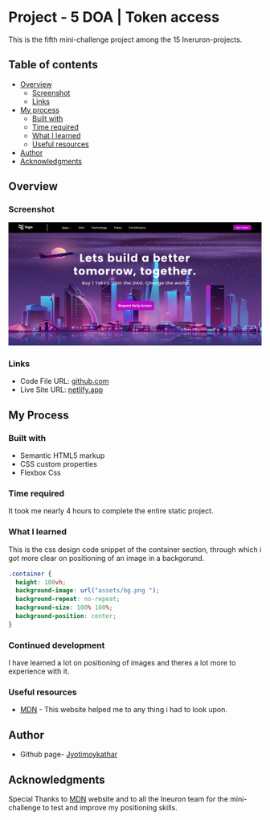 # Project - 5 DOA | Token access

This is the fifth mini-challenge project among the 15 Ineruron-projects.

## Table of contents

- [Overview](#overview)
  - [Screenshot](#screenshot)
  - [Links](#links)
- [My process](#my-process)
  - [Built with](#built-with)
  - [Time required](#time-required)
  - [What I learned](#continues-development)
  - [Useful resources](#useful-resources)
- [Author](#author)
- [Acknowledgments](#acknowledgments)

## Overview

### Screenshot

![](assets/screenshot.png)

### Links

- Code File URL: [github.com](https://github.com/Jyotimoykathar/project-05)
- Live Site URL: [netlify.app](https://project-05)

## My Process

### Built with

- Semantic HTML5 markup
- CSS custom properties
- Flexbox Css

### Time required

It took me nearly 4 hours to complete the entire static project.

### What I learned

This is the css design code snippet of the container section, through which i got more clear on positioning of an image in a backgorund.

```css
.container {
  height: 100vh;
  background-image: url("assets/bg.png ");
  background-repeat: no-repeat;
  background-size: 100% 100%;
  background-position: center;
}
```

### Continued development

I have learned a lot on positioning of images and theres a lot more to experience with it.

### Useful resources

- [MDN](https://developer.mozilla.org/en-US/) - This website helped me to any thing i had to look upon.

## Author

- Github page- [Jyotimoykathar](https://github.com/Jyotimoykathar/)

## Acknowledgments

Special Thanks to [MDN](https://developer.mozilla.org/en-US/) website and to all the Ineuron team for the mini-challenge to test and improve my positioning skills.
